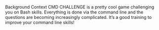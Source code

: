 Background Context
CMD CHALLENGE is a pretty cool game challenging you on Bash skills. Everything is done via the command line and the questions are becoming increasingly complicated. It’s a good training to improve your command line skills!

